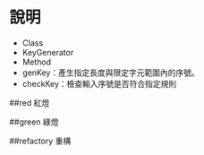 # 說明
* Class
 * KeyGenerator
* Method
 * genKey：產生指定長度與限定字元範圍內的序號。
 * checkKey：檢查輸入序號是否符合指定規則

##red
紅燈

##green
綠燈

##refactory
重構